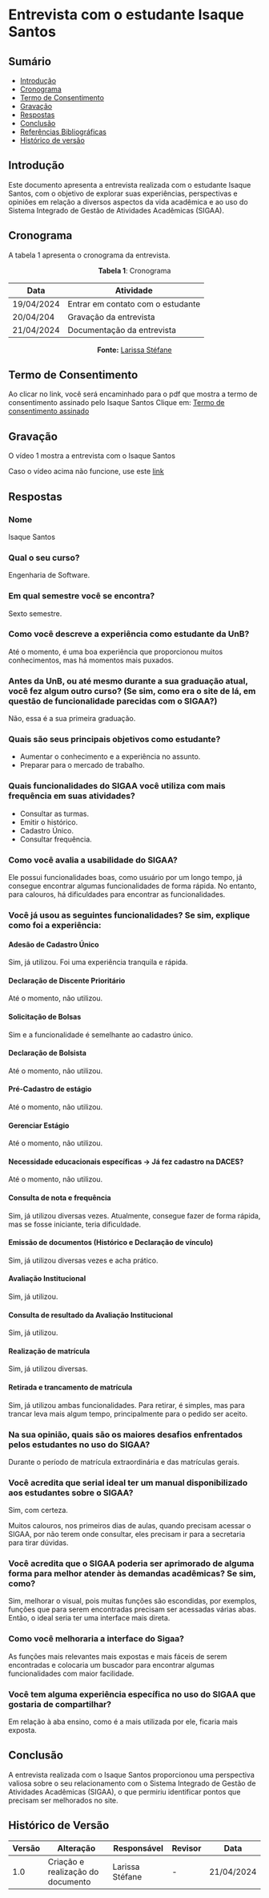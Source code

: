 # Entrevista com o estudante Isaque Santos

## Sumário
* [Introdução](#Introdução)
* [Cronograma](#Cronograma)
* [Termo de Consentimento](#Termo-de-Consentimento)
* [Gravação](#Gravação)
* [Respostas](#Respostas)
* [Conclusão](#Conclusão)
* [Referências Bibliográficas](#Referências-Bibliográficas)
* [Histórico de versão](#Histórico-de-versão)


## Introdução
Este documento apresenta a entrevista realizada com o estudante Isaque Santos, com o objetivo de explorar suas experiências, perspectivas e opiniões em relação a diversos aspectos da vida acadêmica e ao uso do Sistema Integrado de Gestão de Atividades Acadêmicas (SIGAA).

## Cronograma

A tabela 1 apresenta o cronograma da entrevista.

<center>
  
**Tabela 1**: Cronograma

| Data | Atividade |
| - | - |
|19/04/2024 | Entrar em contato com o estudante |
|20/04/204 | Gravação da entrevista |
| 21/04/2024 | Documentação da entrevista |

**Fonte:** [Larissa Stéfane](https://github.com/SkywalkerSupreme)

  
</center>

## Termo de Consentimento

Ao clicar no link, você será encaminhado para o pdf que mostra a termo de consentimento assinado pelo Isaque Santos
Clique em: [Termo de consentimento assinado](PerfilUsuario/Estudantes/termos/IsaqueSantos.md) 


## Gravação

O vídeo 1 mostra a entrevista com o Isaque Santos

Caso o vídeo acima não funcione, use este [link](https://www.youtube.com/watch?v=DqXTyF1JVHk) 

## Respostas



### Nome
Isaque Santos

### Qual o seu curso?
Engenharia de Software.

### Em qual semestre você se encontra?
Sexto semestre.

### Como você descreve a experiência como estudante da UnB?
Até o momento, é uma boa experiência que proporcionou muitos conhecimentos, mas há momentos mais puxados. 

### Antes da UnB, ou até mesmo durante a sua graduação atual, você fez algum outro curso? (Se sim, como era o site de lá, em questão de funcionalidade parecidas com o SIGAA?)
Não, essa é a sua primeira graduação.

### Quais são seus principais objetivos como estudante?
- Aumentar o conhecimento e a experiência no assunto. 
- Preparar para o mercado de trabalho. 

### Quais funcionalidades do SIGAA você utiliza com mais frequência em suas atividades?
- Consultar as turmas.
- Emitir o histórico.
- Cadastro Único.
- Consultar frequência.

### Como você avalia a usabilidade do SIGAA?
Ele possui funcionalidades boas, como usuário por um longo tempo, já consegue encontrar algumas funcionalidades de forma rápida. No entanto, para calouros, há dificuldades para encontrar as funcionalidades. 
       
### Você já usou as seguintes funcionalidades? Se sim, explique como foi a experiência:

#### Adesão de Cadastro Único 
Sim, já utilizou. Foi uma experiência tranquila e rápida.

#### Declaração de Discente Prioritário
Até o momento, não utilizou.

#### Solicitação de Bolsas 
Sim e a funcionalidade é semelhante ao cadastro único.

#### Declaração de Bolsista
Até o momento, não utilizou.

#### Pré-Cadastro de estágio
Até o momento, não utilizou.

#### Gerenciar Estágio
Até o momento, não utilizou.

#### Necessidade educacionais específicas → Já fez cadastro na DACES?
Até o momento, não utilizou.

#### Consulta de nota e frequência 
Sim, já utilizou diversas vezes. Atualmente, consegue fazer de forma rápida, mas se fosse iniciante, teria dificuldade.

#### Emissão de documentos (Histórico e Declaração de vínculo)
Sim, já utilizou diversas vezes e acha prático.

#### Avaliação Institucional 
Sim, já utilizou.

#### Consulta de resultado da Avaliação Institucional 
Sim, já utilizou.

#### Realização de matrícula 
Sim, já utilizou diversas.

#### Retirada e trancamento de matrícula 
Sim, já utilizou ambas funcionalidades. Para retirar, é simples, mas para trancar leva mais algum tempo, principalmente para o pedido ser aceito.

### Na sua opinião, quais são os maiores desafios enfrentados pelos estudantes no uso do SIGAA? 
Durante o período de matrícula extraordinária e das matrículas gerais.

### Você acredita que serial ideal ter um manual disponibilizado aos estudantes sobre o SIGAA?
Sim, com certeza.

Muitos calouros, nos primeiros dias de aulas, quando precisam acessar o SIGAA, por não terem onde consultar, eles precisam ir para a secretaria para tirar dúvidas.

### Você acredita que o SIGAA poderia ser aprimorado de alguma forma para melhor atender às demandas acadêmicas? Se sim, como? 
Sim, melhorar o visual, pois muitas funções são escondidas, por exemplos, funções que para serem encontradas precisam ser acessadas várias abas. Então, o ideal seria ter uma interface mais direta.
       
### Como você melhoraria a interface do Sigaa?
As funções mais relevantes mais expostas e mais fáceis de serem encontradas e colocaria um buscador para encontrar algumas funcionalidades com maior facilidade.
  
### Você tem alguma experiência específica no uso do SIGAA que gostaria de compartilhar? 
Em relação à aba ensino, como é a mais utilizada por ele, ficaria mais exposta. 

## Conclusão
A entrevista realizada com o Isaque Santos proporcionou uma perspectiva valiosa sobre o seu relacionamento com o Sistema Integrado de Gestão de Atividades Acadêmicas (SIGAA), o que permiriu identificar pontos que precisam ser melhorados no site.




## Histórico de Versão

| Versão | Alteração | Responsável | Revisor | Data |
| - | - | - | - | - |
| 1.0 | Criação e realização do documento| Larissa Stéfane| -  |  21/04/2024 |
